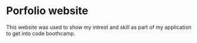 # Porfolio website

<p> This website was used to show my intrest and skill as part of my application to get into code boothcamp.</p>
